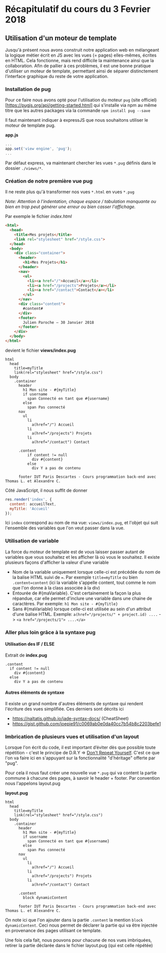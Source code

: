 # Récapitulatif du cours du 3 Fevrier 2018

## Utilisation d'un moteur de template
Jusqu'à présent nous avons construit notre application web en mélangeant la logique métier écrit en JS avec les vues (= pages) elles-mêmes, écrites en HTML. Cela fonctionne, mais rend difficile la maintenance ainsi que la collaboration. Afin de pallier à ces problèmes, il est une bonne pratique d'utiliser un moteur de template, permettant ainsi de séparer distinctement l’interface graphique du reste de votre application.

### Installation de pug
Pour ce faire nous avons opté pour l'utilisation du moteur `pug` (site officiel)[https://pugjs.org/api/getting-started.html] qui s'installe via npm au même titre que les autres packages via la commande `npm install pug --save`


Il faut maintenant indiquer à expressJS que nous souhaitons utiliser le moteur de template pug.

**app.js**
```js
...
app.set('view engine', 'pug');
...
```
Par défaut express, va maintenant chercher les vues `*.pug` définis dans le dossier `./views/*`.

### Création de notre première vue pug

Il ne reste plus qu'à transformer nos vues `*.html` en vues `*.pug`

*Note: Attention à l'indentation, chaque espace / tabulation manquante ou bien en trop peut générer une erreur ou bien casser l'affichage.*

Par exemple le fichier *index.html*
```html
<html>
  <head>
    <title>Mes projets</title>
    <link rel="stylesheet" href="/style.css">
  </head>
  <body>
    <div class="container">
      <header>
        <h1>Mes Projets</h1>
      </header>
      <nav>
        <ul>
          <li><a href="/">Accueil</a></li>
          <li><a href="/projects">Projets</a></li>
          <li><a href="/contact">Contact</a></li>
        </ul>
      </nav>
      <div class="content">
        #content#
      </div>
      <footer>
        Julien Paroche – 30 Janvier 2018
      </footer>
    </div>
  </body>
</html>

```


devient le fichier **views/index.pug**
```jade
html
  head
    title=myTitle
    link(rel="stylesheet" href="/style.css")
  body
    .container
      header
        h1 Mon site - #{myTitle}
        if username
          span Connecté en tant que #{username}
        else
          span Pas connecté
      nav
        ul
          li
            a(href="/") Accueil
          li
            a(href="/projects") Projets
          li
            a(href="/contact") Contact

      .content
          if content != null
            div #{content}
          else
            div Y a pas de contenu

      footer IUT Paris Descartes - Cours programmation back-end avec Thomas L. et Alexandre C.
```

Côté JavaScript, il nous suffit de donner
```js
res.render('index', {
  content: accueilText,
  myTitle: 'Accueil'
});
```
Ici `index` correspond au nom de ma vue: `views/index.pug`, et l'objet qui suit l'ensemble des variables que l'on veut passer dans la vue.

### Utilisation de variable
La force du moteur de template est de vous laisser passer autant de variables que vous souhaitez et les afficher là où vous le souhaitez.
Il existe plusieurs façons d'afficher la valeur d'une variable

* Nom de la variable uniquement lorsque celle-ci est précédée du nom de la balise HTML suivi de `=`. Par exemple `title=myTitle` ou bien `.content=content` (ici la variable s'appelle content, tout comme le nom que l'on donne à la class associée à la div)
* Entourée de #{maVariable}. C'est certainement la façon la plus répandue, car elle permet d'inclure une variable dans une chaine de caractères. Par exemple: `h1 Mon site - #{myTitle}`
* Sans #{maVariable} lorsque celle-ci est utilisée au sein d'un attribut d'une balise HTML. Exemple: `a(href="/projects/" + project.id) ....` -> `<a href="/projects/1"> ....</a>`

### Aller plus loin grâce à la syntaxe pug
#### Utilisation des IF / ELSE

Extrait de **index.pug**
```jade
.content
  if content != null
    div #{content}
  else
    div Y a pas de contenu
```

#### Autres éléments de syntaxe
Il existe un grand nombre d'autres éléments de syntaxe qui rendent l'écriture des vues simplifiée.
Ces derniers sont décrits ici
* https://naltatis.github.io/jade-syntax-docs/ (CheatSheet)
* https://gist.github.com/joepie91/c0069ab0e0da40cc7b54b8c2203befe1

### Imbrication de plusieurs vues et utilisation d'un layout
Lorsque l'on écrit du code, il est important d’éviter dès que possible toute répétition - c'est le principe de D.R.Y => [Don't Repeat Yourself](https://fr.wikipedia.org/wiki/Ne_vous_r%C3%A9p%C3%A9tez_pas). C'est ce que l'on va faire ici en s'appuyant sur la fonctionnalité "d'héritage" offerte par "pug".

Pour cela il nous faut créer une nouvelle vue `*.pug` qui va content la partie commune à chacune des pages, à savoir le header + footer. Par convention nous l'appelons layout.pug

**layout.pug**
```jade
html
  head
    title=myTitle
    link(rel="stylesheet" href="/style.css")
  body
    .container
      header
        h1 Mon site - #{myTitle}
        if username
          span Connecté en tant que #{username}
        else
          span Pas connecté
      nav
        ul
          li
            a(href="/") Accueil
          li
            a(href="/projects") Projets
          li
            a(href="/contact") Contact

      .content
        block dynamicContent

      footer IUT Paris Descartes - Cours programmation back-end avec Thomas L. et Alexandre C.
```

On note ici que l'on ajouter dans la partie `.content` la mention `block dynamicContent`. Ceci nous permet de déclarer la partie qui va être injectée en provenance des pages utilisant ce template.

Une fois cela fait, nous pouvons pour chacune de nos vues imbriquées, retirer la partie déclarée dans le fichier layout.pug (qui est celle répétée)


